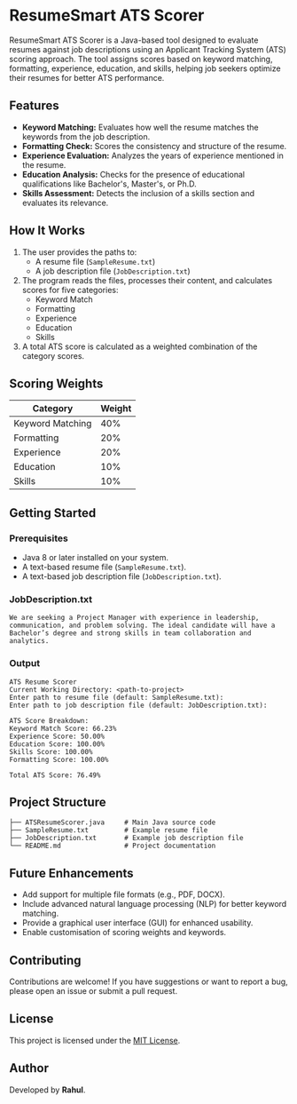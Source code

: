 # ResumeSmart ATS Scorer

ResumeSmart ATS Scorer is a Java-based tool designed to evaluate resumes against job descriptions using an Applicant Tracking System (ATS) scoring approach. The tool assigns scores based on keyword matching, formatting, experience, education, and skills, helping job seekers optimize their resumes for better ATS performance.

## Features

- **Keyword Matching:** Evaluates how well the resume matches the keywords from the job description.
- **Formatting Check:** Scores the consistency and structure of the resume.
- **Experience Evaluation:** Analyzes the years of experience mentioned in the resume.
- **Education Analysis:** Checks for the presence of educational qualifications like Bachelor's, Master's, or Ph.D.
- **Skills Assessment:** Detects the inclusion of a skills section and evaluates its relevance.

## How It Works

1. The user provides the paths to:
   - A resume file (`SampleResume.txt`)
   - A job description file (`JobDescription.txt`)
2. The program reads the files, processes their content, and calculates scores for five categories:
   - Keyword Match
   - Formatting
   - Experience
   - Education
   - Skills
3. A total ATS score is calculated as a weighted combination of the category scores.

## Scoring Weights

| Category         | Weight  |
|-------------------|---------|
| Keyword Matching  | 40%     |
| Formatting        | 20%     |
| Experience        | 20%     |
| Education         | 10%     |
| Skills            | 10%     |

## Getting Started

### Prerequisites

- Java 8 or later installed on your system.
- A text-based resume file (`SampleResume.txt`).
- A text-based job description file (`JobDescription.txt`).


### JobDescription.txt
```
We are seeking a Project Manager with experience in leadership, communication, and problem solving. The ideal candidate will have a Bachelor’s degree and strong skills in team collaboration and analytics.
```

### Output
```
ATS Resume Scorer
Current Working Directory: <path-to-project>
Enter path to resume file (default: SampleResume.txt):
Enter path to job description file (default: JobDescription.txt):

ATS Score Breakdown:
Keyword Match Score: 66.23%
Experience Score: 50.00%
Education Score: 100.00%
Skills Score: 100.00%
Formatting Score: 100.00%

Total ATS Score: 76.49%
```

## Project Structure

```
├── ATSResumeScorer.java     # Main Java source code
├── SampleResume.txt         # Example resume file
├── JobDescription.txt       # Example job description file
└── README.md                # Project documentation
```

## Future Enhancements

- Add support for multiple file formats (e.g., PDF, DOCX).
- Include advanced natural language processing (NLP) for better keyword matching.
- Provide a graphical user interface (GUI) for enhanced usability.
- Enable customisation of scoring weights and keywords.

## Contributing

Contributions are welcome! If you have suggestions or want to report a bug, please open an issue or submit a pull request.

## License

This project is licensed under the [MIT License](LICENSE).

## Author

Developed by **Rahul**.
